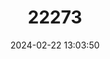---
title: "22273"
category: "Trogloglanis pattersoni"
draft: false
date: 2024-02-22 13:03:50
languages:
  English: ["Toothless Blindcat"]
---